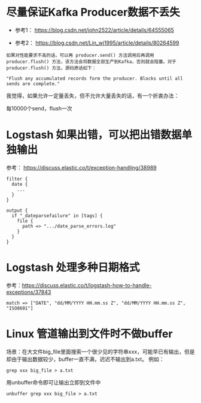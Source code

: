 # 尽量保证Kafka Producer数据不丢失

* 参考1： https://blog.csdn.net/john2522/article/details/64555065

* 参考2： https://blog.csdn.net/Lin_wj1995/article/details/80264599

```
如果对性能要求不高的话，可以再 producer.send() 方法调用后再调用 producer.flush() 方法，该方法会将数据全部生产到Kafka，否则就会阻塞。对于 producer.flush() 方法，源码原话如下：

"Flush any accumulated records form the producer. Blocks until all sends are complete."
```

我觉得，如果允许一定量丢失，但不允许大量丢失的话，有一个折衷办法：

每10000个send，flush一次

# Logstash 如果出错，可以把出错数据单独输出

参考： https://discuss.elastic.co/t/exception-handling/38989

```
filter {
  date {
    ...
  }
}

output {
  if "_dateparsefailure" in [tags] {
    file {
      path => ".../date_parse_errors.log"
    }
  }
}
```

# Logstash 处理多种日期格式

参考：https://discuss.elastic.co/t/logstash-how-to-handle-exceptions/37843

```
match => ["DATE", "dd/MM/YYYY HH.mm.ss Z", "dd/MM/YYYY HH.mm.ss Z", "ISO8601"]
```

# Linux 管道输出到文件时不做buffer

场景：在大文件big_file里面搜索一个很少见的字符串xxx，可能早已有输出，但是却由于输出数据较少，buffer一直不满，迟迟不输出到a.txt。
例如：

```shell
grep xxx big_file > a.txt
```

用unbuffer命令即可让输出立即到文件中
```
unbuffer grep xxx big_file > a.txt
```
